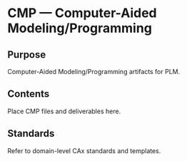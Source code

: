 # CMP — Computer-Aided Modeling/Programming

## Purpose

Computer-Aided Modeling/Programming artifacts for PLM.

## Contents

Place CMP files and deliverables here.

## Standards

Refer to domain-level CAx standards and templates.

